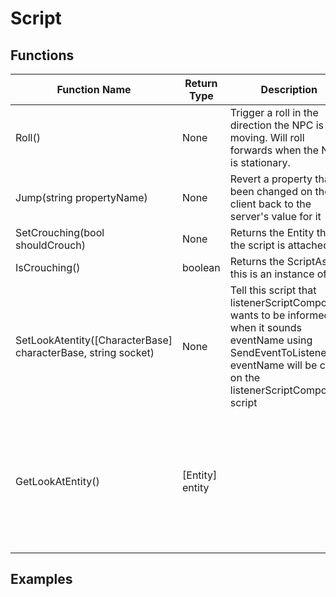 # Script

## Functions

| Function Name                                                                                   | Return Type                                                                                                                                                                               | Description                                                                                                                                                                                                                                                                  | Tags                    |
|-------------------------------------------------------------------------------------------------|-------------------------------------------------------------------------------------------------------------------------------------------------------------------------------------------|------------------------------------------------------------------------------------------------------------------------------------------------------------------------------------------------------------------------------------------------------------------------------|-------------------------|
| Roll()                                                                                 | None                                                                                                                                                                  | Trigger a roll in the direction the NPC is moving. Will roll forwards when the NPC is stationary. | Server Only                   |
| Jump(string propertyName)                                                       | None                                                                                                                                                                                      | Revert a property that's been changed on the client back to the server's value for it                                                                                                                                                                                        | Client Only             |
| SetCrouching(bool shouldCrouch)                                                                                     | None                                                                                                                                                                         | Returns the Entity that the script is attached to                                                                                                                                                                                                                            | None                    |
| IsCrouching()                                                                                | boolean                                                                                                                                                             | Returns the ScriptAsset this is an instance of                                                                                                                                                                                                                               | None                    |
| SetLookAtentity([CharacterBase] characterBase, string socket)                      | None                                                                                                                                                                                      | Tell this script that listenerScriptComponent wants to be informed when it sounds eventName using SendEventToListeners. eventName will be called on the listenerScriptComponent script                                                                                       | None                    |
| GetLookAtEntity() | [Entity] entity |                                                                                                                                                                              | Call eventName on this script on the client that owns the Player or User this script is attached to                                                                                                                                                                          | Server Only             |

## Examples
